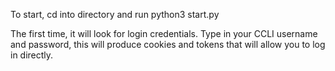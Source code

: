 To start, cd into directory and run python3 start.py

The first time, it will look for login credentials. Type in your CCLI username and password, this will produce cookies and tokens that will allow you to log in directly. 
